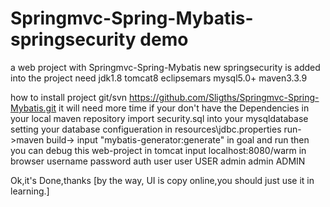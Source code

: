 # Springmvc-Spring-Mybatis-springsecurity demo
a web project with Springmvc-Spring-Mybatis
new springsecurity is added into the project
need jdk1.8 tomcat8 eclipsemars mysql5.0+ maven3.3.9

how to install project
git/svn https://github.com/Sligths/Springmvc-Spring-Mybatis.git
it will need more time if your don't have the Dependencies in your local maven repository
import security.sql into your mysqldatabase
setting your database configueration in resources\jdbc.properties
run->maven build-> input "mybatis-generator:generate" in goal and run
then you can debug this web-project in tomcat 
input localhost:8080/warm in browser
username  password  auth
user	    user      USER
admin	    admin     ADMIN

Ok,it's Done,thanks
[by the way, UI is copy online,you should just use it in learning.]
